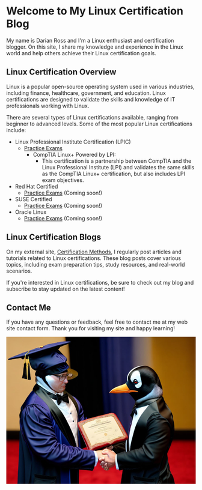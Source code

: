 <link rel="stylesheet" type="text/css" href="style.css">

# Welcome to My Linux Certification Blog

My name is Darian Ross and I'm a Linux enthusiast and certification blogger. On this site, I share my knowledge and experience in the Linux world and help others achieve their Linux certification goals.

## Linux Certification Overview

Linux is a popular open-source operating system used in various industries, including finance, healthcare, government, and education. Linux certifications are designed to validate the skills and knowledge of IT professionals working with Linux.

There are several types of Linux certifications available, ranging from beginner to advanced levels. Some of the most popular Linux certifications include:

- Linux Professional Institute Certification (LPIC)
  - [Practice Exams](/lpi-exams/exam-listing.md)
    - CompTIA Linux+ Powered by LPI:
      - This certification is a partnership between CompTIA and the Linux Professional Institute (LPI) and validates the same skills as the CompTIA Linux+ certification, but also includes LPI exam objectives.
- Red Hat Certified
  - [Practice Exams](/rh-exams/exam-listing.md)  (Coming soon!)
- SUSE Certified
  - [Practice Exams](/suse-exams/exam-listings.md) (Coming soon!) 
- Oracle Linux
  - [Practice Exams](/oracle-exams/exam-listings.md) (Coming soon!)

## Linux Certification Blogs

On my external site, [Certification Methods](https://www.certificationmethods.com/), I regularly post articles and tutorials related to Linux certifications. These blog posts cover various topics, including exam preparation tips, study resources, and real-world scenarios.

If you're interested in Linux certifications, be sure to check out my blog and subscribe to stay updated on the latest content!

## Contact Me

If you have any questions or feedback, feel free to contact me at my web site contact form. Thank you for visiting my site and happy learning!

![The Graduation](pen-certificate.jpg)
